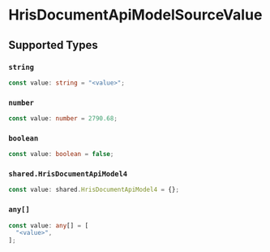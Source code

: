 # HrisDocumentApiModelSourceValue


## Supported Types

### `string`

```typescript
const value: string = "<value>";
```

### `number`

```typescript
const value: number = 2790.68;
```

### `boolean`

```typescript
const value: boolean = false;
```

### `shared.HrisDocumentApiModel4`

```typescript
const value: shared.HrisDocumentApiModel4 = {};
```

### `any[]`

```typescript
const value: any[] = [
  "<value>",
];
```

